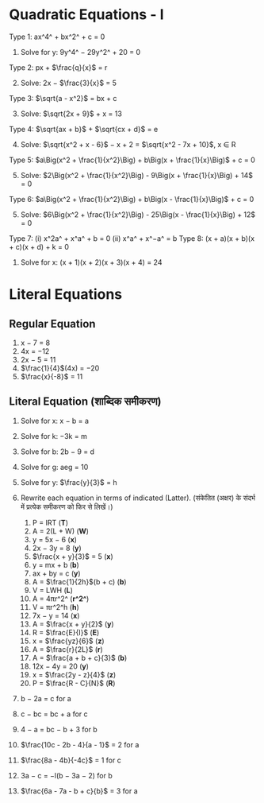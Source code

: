 # Quadratic Equations - I

Type 1: ax^4^ + bx^2^ + c = 0

1. Solve for y: 9y^4^ − 29y^2^ + 20 = 0

Type 2: px + $\frac{q}{x}$ = r

2. Solve: 2x − $\frac{3}{x}$ = 5

Type 3: $\sqrt{a - x^2}$ = bx + c

3. Solve: $\sqrt{2x + 9}$ + x = 13

Type 4: $\sqrt{ax + b}$ + $\sqrt{cx + d}$ = e

4. Solve: $\sqrt{x^2 + x - 6}$ − x + 2 = $\sqrt{x^2 - 7x + 10}$, x ∈ R

Type 5: $a\Big(x^2 + \frac{1}{x^2}\Big) + b\Big(x + \frac{1}{x}\Big)$ + c = 0

5. Solve: $2\Big(x^2 + \frac{1}{x^2}\Big) - 9\Big(x + \frac{1}{x}\Big) + 14$ = 0

Type 6: $a\Big(x^2 + \frac{1}{x^2}\Big) + b\Big(x - \frac{1}{x}\Big)$ + c = 0

5. Solve: $6\Big(x^2 + \frac{1}{x^2}\Big) - 25\Big(x - \frac{1}{x}\Big) + 12$ = 0

Type 7: (i) x^2a^ + x^a^ + b = 0 (ii) x^a^ + x^−a^ = b
Type 8: (x + a)(x + b)(x + c)(x + d) + k = 0

1. Solve for x: (x + 1)(x + 2)(x + 3)(x + 4) = 24

# Literal Equations

## Regular Equation

1. x − 7 = 8
2. 4x = −12
3. 2x − 5 = 11
4. $\frac{1}{4}$(4x) = −20
5. $\frac{x}{-8}$ = 11

## Literal Equation (शाब्दिक समीकरण)

1. Solve for x: x − b = a
2. Solve for k: −3k = m
3. Solve for b: 2b − 9 = d
4. Solve for g: aeg = 10
5. Solve for y: $\frac{y}{3}$ = h
6. Rewrite each equation in terms of indicated (Latter). (संकेतित (अक्षर) के संदर्भ में प्रत्येक समीकरण को फिर से लिखें।)

   1. P = IRT (**T**)
   2. A = 2(L + W) (**W**)
   3. y = 5x − 6 (**x**)
   4. 2x − 3y = 8 (**y**)
   5. $\frac{x + y}{3}$ = 5 (**x**)
   6. y = mx + b (**b**)
   7. ax + by = c (**y**)
   8. A = $\frac{1}{2h}$(b + c) (**b**)
   9. V = LWH (**L**)
   10. A = 4πr^2^ (**r^2^**)
   11. V = πr^2^h (**h**)
   12. 7x − y = 14 (**x**)
   13. A = $\frac{x + y}{2}$ (**y**)
   14. R = $\frac{E}{I}$ (**E**)
   15. x = $\frac{yz}{6}$ (**z**)
   16. A = $\frac{r}{2L}$ (**r**)
   17. A = $\frac{a + b + c}{3}$ (**b**)
   18. 12x − 4y = 20 (**y**)
   19. x = $\frac{2y - z}{4}$ (**z**)
   20. P = $\frac{R - C}{N}$ (**R**)

7. b − 2a = c for a
8. c − bc = bc + a for c
9. 4 − a = bc − b + 3 for b
10. $\frac{10c - 2b - 4}{a - 1}$ = 2 for a
11. $\frac{8a - 4b}{-4c}$ = 1 for c
12. 3a − c = −l(b − 3a − 2) for b
13. $\frac{6a - 7a - b + c}{b}$ = 3 for a
